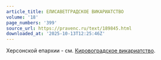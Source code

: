 ```yaml
---
article_title: ЕЛИСАВЕТГРАДСКОЕ ВИКАРИАТСТВО
volume: '18'
page_numbers: '399'
source_url: https://pravenc.ru/text/189845.html
downloaded_at: '2025-10-13T12:25:46Z'
---
```


Херсонской епархии - см. [Кировоградское викариатство](<https://pravenc.ru/text/Кировоградское викариатство.html>).
